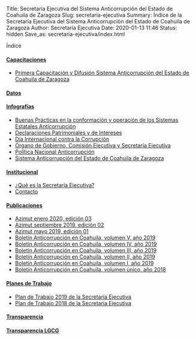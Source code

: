 Title: Secretaría Ejecutiva del Sistema Anticorrupción del Estado de Coahuila de Zaragoza
Slug: secretaria-ejecutiva
Summary: Índice de la Secretaría Ejecutiva del Sistema Anticorrupción del Estado de Coahuila de Zaragoza
Author: Secretaría Ejecutiva
Date: 2020-01-13 11:46
Status: hidden
Save_as: secretaria-ejecutiva/index.html


Índice

#### [Capacitaciones](capacitacion/)

* [Primera Capacitación y Difusión Sistema Anticorrupción del Estado de Coahuila de Zaragoza](capacitacion/2018-05-primera-capacitacion-y-difusion/)

#### [Datos](datos/)

#### [Infografías](infografias/)

* [Buenas Prácticas en la conformación y operación de los Sistemas Estatales Anticorrupción](infografias/buenas-practicas-usaid-infografia/)
* [Declaraciones Patrimoniales y de Intereses](infografias/declaraciones-patrimoniales-intereses-infografia/)
* [Día Internacional contra la Corrupción](infografias/dia-internacional-contra-la-corrupcion-infografia/)
* [Órgano de Gobierno, Comisión Ejecutiva y Secretaría Ejecutiva](infografias/organo-de-gobierno-comision-ejecutiva-secretaria-ejecutiva/)
* [Política Nacional Anticorrupción](infografias/politica-nacional-anticorrupcion-infografia/)
* [Sistema Anticorrupción del Estado de Coahuila de Zaragoza](infografias/sea-coahuila-infografia/)

#### [Institucional](institucional/)

* [¿Qué es la Secretaría Ejecutiva?](institucional/que-es-la-secretaria-ejecutiva/)
* [Contacto](institucional/contacto/)

#### [Publicaciones](publicaciones/)

* [Azimut enero 2020, edición 03](publicaciones/azimut-2020-01/)
* [Azimut septiembre 2019, edición 02](publicaciones/azimut-2019-09/)
* [Azimut mayo 2019, edición 01](publicaciones/azimut-2019-05/)
* [Boletín Anticorrupción en Coahuila, volumen V, año 2019](publicaciones/boletin-anticorrupcion-coahuila-2019-11/)
* [Boletín Anticorrupción en Coahuila, volumen IV, año 2019](publicaciones/boletin-anticorrupcion-coahuila-2019-10/)
* [Boletín Anticorrupción en Coahuila, volumen III, año 2019](publicaciones/boletin-anticorrupcion-coahuila-2019-07/)
* [Boletín Anticorrupción en Coahuila, volumen II, año 2019](publicaciones/boletin-anticorrupcion-coahuila-2019-06/)
* [Boletín Anticorrupción en Coahuila, volumen I, año 2019](publicaciones/boletin-anticorrupcion-coahuila-2019-03/)
* [Boletín Anticorrupción en Coahuila, volumen único, año 2018](publicaciones/boletin-anticorrupcion-coahuila-2018/)

#### [Planes de Trabajo](planes/)

* [Plan de Trabajo 2019 de la Secretaría Ejecutiva](planes/plan-de-trabajo-2019/)
* [Plan de Trabajo 2018 de la Secretaría Ejecutiva](planes/plan-de-trabajo-2018/)

#### [Transparencia](transparencia/)

#### [Transparencia LGCG](transparencia-lgcg/)
